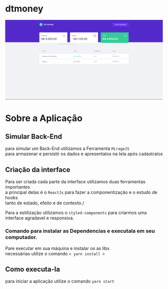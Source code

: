 # dtmoney
<img src='./img.png'>

# Sobre a Aplicação
## Simular Back-End
para simular um Back-End utilizamos a Ferramenta  `MirageJS` \
para armazenar e persistir os dados e apresentalos na tela após cadastralos

## Criação da interface
Para ser criada cada parte da interface utilizamos duas ferramentas importantes \
a principal delas é o `ReactJs` para fazer a componentização e o estudo de hooks \
tanto de estado, efeito e de contexto./

Para a estilização utilizamos o `styled-components` para criarmos uma interface agradavel e responsiva.

### Comando para instalar as Dependencias e executala em seu computador.
Pare executar em sua máquina e instalar os as libs\
necessárias utilize o comando `< yarn install >`

## Como executa-la
para iniciar a aplicação utilize o comando `yarn start`
